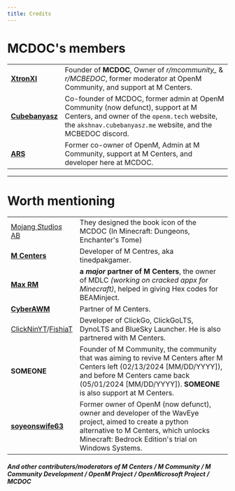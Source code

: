 ```yaml
---
title: Credits
---
```


# MCDOC's members

<div>
<!--
<script>
window.onload = function() {
  var tbody = document.querySelector('#membersTable tbody');
  var rows = Array.prototype.slice.call(tbody.rows, 0);
-->
<!--
  rows = rows.sort(function(a, b) {
    return Math.random() > 0.5 ? 1 : -1;
  });
-->
<!--
  rows.forEach(function(row) {
    tbody.appendChild(row);
  });
};
</script>
-->

<table id="membersTable">
  <tr>
    <td><a href="https://github.com/XtronXI/"><strong>XtronXI</strong></a></td>
    <td>Founder of <strong>MCDOC</strong>, Owner of <em>r/mcommunity_</em> & <em>r/MCBEDOC</em>, former moderator at OpenM Community, and support at M Centers.</td>
  </tr>
  <tr>
    <td><a href="https://github.com/misike12/"><strong>Cubebanyasz</strong></a></td>
    <td>Co-founder of MCDOC, former admin at OpenM Community (now defunct), support at M Centers, and owner of the <code>openm.tech</code> website, the <code>akshnav.cubebanyasz.me</code> website, and the MCBEDOC discord.</td>
  </tr>
  <tr>
    <td><a href="https://github.com/arsfr/"><strong>ARS</strong></a></td>
    <td>Former co-owner of OpenM, Admin at M Community, support at M Centers, and developer here at MCDOC.</td>
  </tr>
</table>

</div>

---

# Worth mentioning

<table>
  <tr>
    <td><a href="https://mojang.com">Mojang <i>S</i>t<i>u</i>dio<i>s</i> AB</a></td>
    <td>They designed the book icon of the MCDOC (In Minecraft: Dungeons, Enchanter's Tome)</td>
  </tr>
  <tr>
    <td><a href="https://github.com/tinedpakgamer/"><strong>M Centers</strong></a></td>
    <td>Developer of M Centres, aka tinedpakgamer.</td>
  </tr>
  <tr>
    <td><a href="https://github.com/Max-RM"><strong>Max RM</strong></a></td>
    <td><strong>a <em>major</em> partner of M Centers</strong>, the owner of MDLC <em>(working on cracked appx for Minecraft)</em>, helped in giving Hex codes for BEAMinject.</td>
  </tr>
  <tr>
    <td><a href="https://github.com/QwertyTheCoder"><strong>CyberAWM</strong></a></td>
    <td>Partner of M Centers.</td>
  </tr>
  <tr>
    <td><a href="https://github.com/ClickNin/">ClickNinYT</a>/<a href="https://github.com/FishiaT">FishiaT</a></td>
    <td>Developer of ClickGo, ClickGoLTS, DynoLTS and BlueSky Launcher. He is also partnered with M Centers.</td>
  </tr>
  <tr>
    <td><strong>SOMEONE</strong></td>
    <td>Founder of M Community, the community that was aiming to revive M Centers after M Centers left (02/13/2024 [MM/DD/YYYY]), and before M Centers came back (05/01/2024 [MM/DD/YYYY]). <strong>SOMEONE</strong> is also support at M Centers.</td>
  </tr>
  <tr>
    <td><a href="https://github.com/soyeonswife63/"><strong>soyeonswife63</strong></a></td>
    <td>Former owner of OpenM (now defunct), owner and developer of the WavEye project, aimed to create a python alternative to M Centers, which unlocks Minecraft: Bedrock Edition's trial on Windows Systems.</td>
  </tr>
</table>

#### *And other contributers/moderators of M Centers / M Community / M Community Development / OpenM Project / OpenMicrosoft Project / MCDOC*
